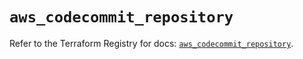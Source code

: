 # `aws_codecommit_repository`

Refer to the Terraform Registry for docs: [`aws_codecommit_repository`](https://registry.terraform.io/providers/hashicorp/aws/6.4.0/docs/resources/codecommit_repository).
